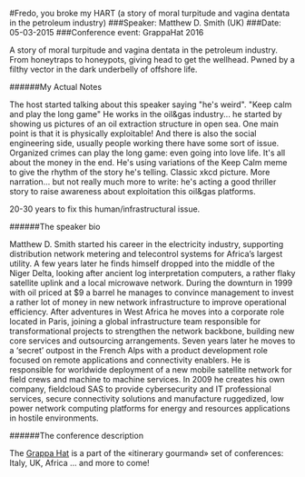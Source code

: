 #Fredo, you broke my HART (a story of moral turpitude and vagina dentata in the petroleum industry)
###Speaker: Matthew D. Smith (UK)
###Date: 05-03-2015
###Conference event: GrappaHat 2016

A story of moral turpitude and vagina dentata in the petroleum industry. From honeytraps to honeypots, giving head to get the wellhead. Pwned by a filthy vector in the dark underbelly of offshore life.

######My Actual Notes

The host started talking about this speaker saying "he's weird".
"Keep calm and play the long game"
He works in the oil&gas industry... he started by showing us pictures of an oil extraction structure in open sea.
One main point is that it is physically exploitable!
And there is also the social engineering side, usually people working there have some sort of issue.
Organized crimes can play the long game: even going into love life.
It's all about the money in the end.
He's using variations of the Keep Calm meme to give the rhythm of the story he's telling.
Classic xkcd picture.
More narration... but not really much more to write: he's acting a good thriller story to raise awareness about exploitation this oil&gas platforms.

20-30 years to fix this human/infrastructural issue.

######The speaker bio

Matthew D. Smith started his career in the electricity industry, supporting distribution network metering and telecontrol systems for Africa’s largest utility. A few years later he finds himself dropped into the middle of the Niger Delta, looking after ancient log interpretation computers, a rather flaky satellite uplink and a local microwave network. During the downturn in 1999 with oil priced at $9 a barrel he manages to convince management to invest a rather lot of money in new network infrastructure to improve operational efficiency. After adventures in West Africa he moves into a corporate role located in Paris, joining a global infrastructure team responsible for transformational projects to strengthen the network backbone, building new core services and outsourcing arrangements. Seven years later he moves to a ‘secret’ outpost in the French Alps with a product development role focused on remote applications and connectivity enablers. He is responsible for worldwide deployment of a new mobile satellite network for field crews and machine to machine services.
In 2009 he creates his own company, fieldcloud SAS to provide cybersecurity and IT professional services, secure connectivity solutions and manufacture ruggedized, low power network computing platforms for energy and resources applications in hostile environments.

######The conference description

The [Grappa Hat](https://grappahat.net) is a part of the «itinerary gourmand» set of conferences:
Italy, UK, Africa … and more to come!
